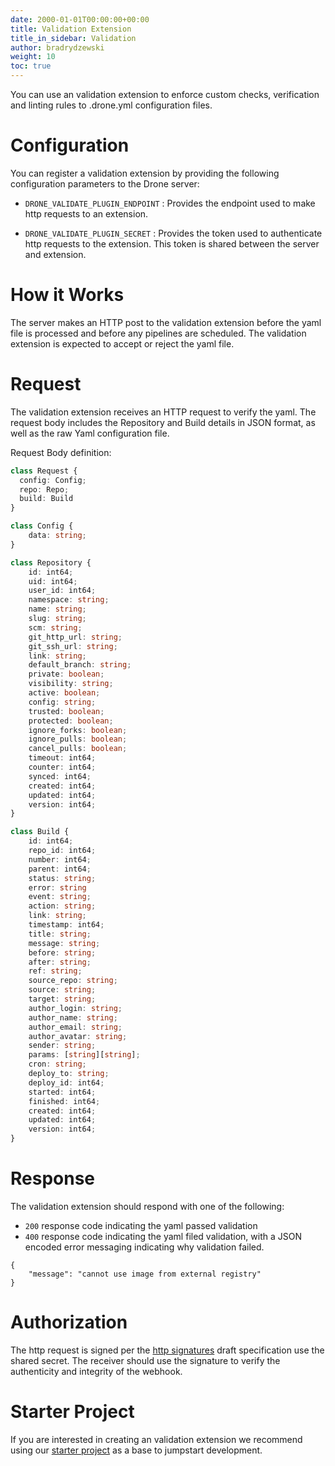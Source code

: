 ```yaml
---
date: 2000-01-01T00:00:00+00:00
title: Validation Extension
title_in_sidebar: Validation
author: bradrydzewski
weight: 10
toc: true
---
```


You can use an validation extension to enforce custom checks, verification and linting rules to .drone.yml configuration files.

# Configuration

You can register a validation extension by providing the following configuration parameters to the Drone server:

* `DRONE_VALIDATE_PLUGIN_ENDPOINT`
  : Provides the endpoint used to make http requests to an extension.

* `DRONE_VALIDATE_PLUGIN_SECRET`
  : Provides the token used to authenticate http requests to the extension. This token is shared between the server and extension.

# How it Works

The server makes an HTTP post to the validation extension before the yaml file is processed and before any pipelines are scheduled. The validation extension is expected to accept or reject the yaml file.

# Request

The validation extension receives an HTTP request to verify the yaml. The request body includes the Repository and Build details in JSON format, as well as the raw Yaml configuration file.

Request Body definition:

```typescript  {linenos=table}
class Request {
  config: Config;
  repo: Repo;
  build: Build
}
```

```typescript  {linenos=table}
class Config {
    data: string;
}
```

```typescript  {linenos=table}
class Repository {
    id: int64;
    uid: int64;
    user_id: int64;
    namespace: string;
    name: string;
    slug: string;
    scm: string;
    git_http_url: string;
    git_ssh_url: string;
    link: string;
    default_branch: string;
    private: boolean;
    visibility: string;
    active: boolean;
    config: string;
    trusted: boolean;
    protected: boolean;
    ignore_forks: boolean;
    ignore_pulls: boolean;
    cancel_pulls: boolean;
    timeout: int64;
    counter: int64;
    synced: int64;
    created: int64;
    updated: int64;
    version: int64;
}
```

```typescript  {linenos=table}
class Build {
    id: int64;
    repo_id: int64;
    number: int64;
    parent: int64;
    status: string;
    error: string
    event: string;
    action: string;
    link: string;
    timestamp: int64;
    title: string;
    message: string;
    before: string;
    after: string;
    ref: string;
    source_repo: string;
    source: string;
    target: string;
    author_login: string;
    author_name: string;
    author_email: string;
    author_avatar: string;
    sender: string;
    params: [string][string];
    cron: string;
    deploy_to: string;
    deploy_id: int64;
    started: int64;
    finished: int64;
    created: int64;
    updated: int64;
    version: int64;
}
```

# Response

The validation extension should respond with one of the following:

* `200` response code indicating the yaml passed validation
* `400` response code indicating the yaml filed validation, with a JSON encoded error messaging indicating why validation failed.

```
{
    "message": "cannot use image from external registry"
}
```

# Authorization

The http request is signed per the [http signatures](https://tools.ietf.org/html/draft-cavage-http-signatures-10) draft specification use the shared secret. The receiver should use the signature to verify the authenticity and integrity of the webhook.

# Starter Project

If you are interested in creating an validation extension we recommend using our [starter project](https://github.com/drone/boilr-validate) as a base to jumpstart development.
